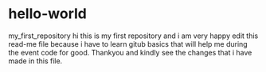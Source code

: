 # hello-world
my_first_repository
hi this is my first repository and i am very happy edit this read-me file because i have to learn gitub basics that will help me during the event code for good.
Thankyou and kindly see the changes that i have made in this file.
